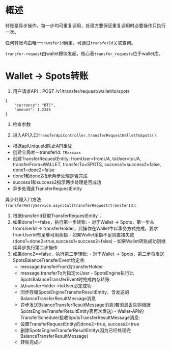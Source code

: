 # 概述

转账是异步操作，每一步均可重复调用，处理方要保证重复调用时必要操作只执行一次。

任何转账均由唯一`transferId`确定，可通过`transferId`关联查询。

`transfer-request`由wallet模块发起，核心表`transfer_requests`位于wallet库。

# Wallet -> Spots转账

1. 用户请求API：POST /v1/transfer/request/wallet/to/spots

```
{
    "currency": "BTC",
    "amount": 1.2345
}
```

1. 检查参数

2. 进入API入口`TransferApiController.transferRequestWalletToSpots()`:
  - 根据apiUniqueId防止API重放
  - 创建全局唯一transferId: `TRxxxxxx`
  - 创建TransferRequestEntity: fromUser=fromUA, toUser=toUA, transferFrom=WALLET, transferTo=SPOTS, success1=success2=false, done1=done2=false
  - done1和done2指示两步处理是否完成
  - success1和success2指示两步处理是否成功
  - 异步处理此TransferRequestEntity

异步处理入口方法`TransferRetryService.asyncCallTransferRequest(transferId)`:

  1. 根据transferId获取TransferRequestEntity；
  2. 如果done1==false，执行第一步转账:
    - 对于Wallet -> Spots，第一步从fromUserId -> transferHolder，此操作在Wallet中以事务方式完成，要求fromUserId有足够可用余额
    - 如果Wallet余额不足则直接失败(done1=done2=true,success1=success2=false)
    - 如果Wallet转账成功则继续异步执行第二步操作
  3. 如果done2==false，执行第二步转账:
    - 对于Wallet -> Spots，第二步将发送SpotsBalanceTransferEvent给定序:
      * message.transferFrom为transferHolder
      * message.transferTo为指定toUser
    - SpotsEngine执行此SpotsBalanceTransferEvent时完成内存转账:
      * 从transferHolder->toUser必定成功
      * 同步存储SpotsEngineTransferResultEntity，含发送的BalanceTransferResultMessage消息
      * 异步发送BalanceTransferResultMessage消息(若消息丢失则根据SpotsEngineTransferResultEntity表再次发送)
    - Wallet-API的TransferScheduler接收SpotsTransferResultMessage消息:
      * 设置TransferRequestEntity的done2=true, success2=true
      * 删除SpotsEngineTransferResultEntity(因为已经处理完BalanceTransferResultMessage)
      * 转账完成✅




